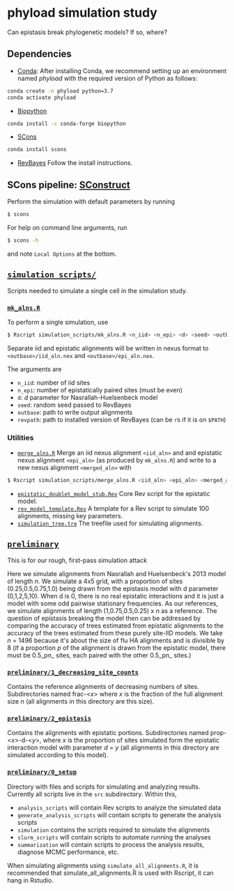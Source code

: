 # phyload simulation study
Can epistasis break phylogenetic models? If so, where?

## Dependencies
- [Conda](https://conda.io/):
After installing Conda, we recommend setting up an environment named _phyload_ with the required version of Python as follows:
```bash
conda create -n phyload python=3.7
conda activate phyload
```
- [Biopython](https://biopython.org)
```bash
conda install -c conda-forge biopython
```
- [SCons](https://scons.org)
```bash
conda install scons
```
- [RevBayes](https://revbayes.github.io/software)
Follow the install instructions.

## SCons pipeline: [SConstruct](SConstruct)
Perform the simulation with default parameters by running
```bash
$ scons
```
For help on command line arguments, run
```bash
$ scons -h
```
and note `Local Options` at the bottom.

## [`simulation_scripts/`](simulation_scripts)
Scripts needed to simulate a single cell in the simulation study.

### [`mk_alns.R`](simulation_scripts/mk_alns.R)

To perform a single simulation, use
```bash
$ Rscript simulation_scripts/mk_alns.R <n_iid> <n_epi> <d> <seed> <outbase> <revpath>
```
Separate iid and epistatic alignments will be written in nexus format to `<outbase>/iid_aln.nex` and `<outbase>/epi_aln.nex`.

The arguments are
- `n_iid`: number of iid sites
- `n_epi`: number of epistatically paired sites (must be even)
- `d`: *d* parameter for Nasrallah-Huelsenbeck model
- `seed`: random seed passed to RevBayes
- `outbase`: path to write output alignments
- `revpath`: path to installed version of RevBayes (can be `rb` if it is on `$PATH`)

### Utilities

- [`merge_alns.R`](simulation_scripts/merge_alns.R)
Merge an iid nexus alignment `<iid_aln>` and and epistatic nexus alignment `<epi_aln>` (as produced by `mk_alns.R`) and write to a new nexus alignment `<merged_aln>` with
```bash
$ Rscript simulation_scripts/merge_alns.R <iid_aln> <epi_aln> <merged_aln>
```
- [`epistatic_doublet_model_stub.Rev`](simulation_scripts/epistatic_doublet_model_stub.Rev) Core Rev script for the epistatic model.
- [`rev_model_template.Rev`](simulation_scripts/rev_model_template.Rev) A template for a Rev script to simulate 100 alignments, missing key parameters.
- [`simulation_tree.tre`](simulation_scripts/simulation_tree.tre) The treefile used for simulating alignments.





## [`preliminary`](preliminary)
This is for our rough, first-pass simulation attack

Here we simulate alignments from Nasrallah and Huelsenbeck's 2013 model of length _n_.
We simulate a 4x5 grid, with a proportion of sites (0.25,0.5,0.75,1.0) being drawn from the epistasis model with d parameter (0,1,2,5,10).
When d is 0, there is no real epistatic interactions and it is just a model with some odd pairwise stationary frequencies.
As our references, we simulate alignments of length (1,0.75,0.5,0.25) x _n_ as a reference.
The question of epistasis breaking the model then can be addressed by comparing the accuracy of trees estimated from epistatic alignments to the accuracy of the trees estimated from these purely site-IID models.
We take _n_ = 1496 because it's about the size of flu HA alignments and is divisible by 8 (if a proportion _p_ of the alignment is drawn from the epistatic model, there must be 0.5_pn_ sites, each paired with the other 0.5_pn_ sites.)

### [`preliminary/1_decreasing_site_counts`](preliminary/1_decreasing_site_counts)

Contains the reference alignments of decreasing numbers of sites. Subdirectories named frac-<_x_\> where _x_ is the fraction of the full alignment size _n_ (all alignments in this directory are this size).

### [`preliminary/2_epistasis`](preliminary/2_epistasis)

Contains the alignments with epistatic portions.
Subdirectories named prop-<_x_\>-d-<_y_\>, where _x_ is the proportion of sites simulated form the epistatic interaction model with parameter _d_ = _y_ (all alignments in this directory are simulated according to this model).

### [`preliminary/0_setup`](preliminary/0_setup)
Directory with files and scripts for simulating and analyzing results.
Currently all scripts live in the `src` subdirectory.
Within this,
  - `analysis_scripts` will contain Rev scripts to analyze the simulated data
  - `generate_analysis_scripts` will contain scripts to generate the analysis scripts
  - `simulation` contains the scripts required to simulate the alignments
  - `slurm_scripts` will contain scripts to automate running the analyses
  - `summarization` will contain scripts to process the analysis results, diagnose MCMC performance, etc.

When simulating alignments using `simulate_all_alignments.R`, it is recommended that simulate_all_alignments.R is used with Rscript, it can hang in Rstudio.
